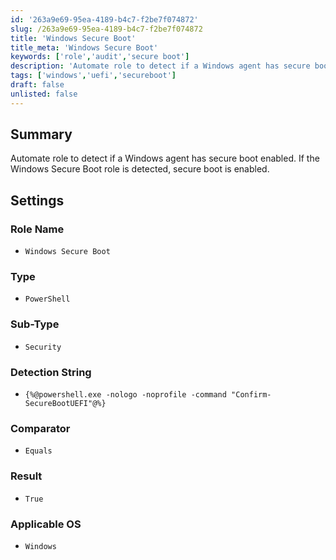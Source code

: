 ```yaml
---
id: '263a9e69-95ea-4189-b4c7-f2be7f074872'
slug: /263a9e69-95ea-4189-b4c7-f2be7f074872
title: 'Windows Secure Boot'
title_meta: 'Windows Secure Boot'
keywords: ['role','audit','secure boot']
description: 'Automate role to detect if a Windows agent has secure boot enabled'
tags: ['windows','uefi','secureboot']
draft: false
unlisted: false
---
```


## Summary

Automate role to detect if a Windows agent has secure boot enabled. If the Windows Secure Boot role is detected, secure boot is enabled.

## Settings

### Role Name
- `Windows Secure Boot`

### Type
- `PowerShell`

### Sub-Type
- `Security`

### Detection String

- `{%@powershell.exe -nologo -noprofile -command "Confirm-SecureBootUEFI"@%}`

### Comparator

- `Equals`

### Result

- `True`

### Applicable OS

- `Windows`